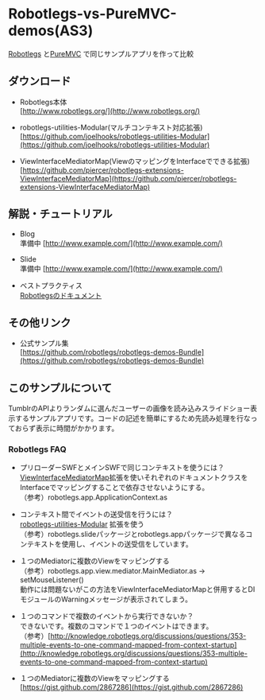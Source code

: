 Robotlegs-vs-PureMVC-demos(AS3)
======================
[Robotlegs](http://www.robotlegs.org/) と[PureMVC](http://puremvc.org/) で同じサンプルアプリを作って比較
 
 
ダウンロード
------
* Robotlegs本体   
[http://www.robotlegs.org/](http://www.robotlegs.org/)  

* robotlegs-utilities-Modular(マルチコンテキスト対応拡張)   
[https://github.com/joelhooks/robotlegs-utilities-Modular](https://github.com/joelhooks/robotlegs-utilities-Modular)  

* ViewInterfaceMediatorMap(ViewのマッピングをInterfaceでできる拡張)   
[https://github.com/piercer/robotlegs-extensions-ViewInterfaceMediatorMap](https://github.com/piercer/robotlegs-extensions-ViewInterfaceMediatorMap)  
 


解説・チュートリアル
----------------
* Blog   
準備中
[http://www.example.com/](http://www.example.com/)  

* Slide   
準備中
[http://www.example.com/](http://www.example.com/)  

* ベストプラクティス  
[Robotlegsのドキュメント](http://d.hatena.ne.jp/hideshi_o/20111230/1325225222)  

 
その他リンク
--------
* 公式サンプル集  
[https://github.com/robotlegs/robotlegs-demos-Bundle](https://github.com/robotlegs/robotlegs-demos-Bundle)   

このサンプルについて
--------
TumblrのAPIよりランダムに選んだユーザーの画像を読み込みスライドショー表示するサンプルアプリです。コードの記述を簡単にするため先読み処理を行なっておらず表示に時間がかかります。
### Robotlegs FAQ

* プリローダーSWFとメインSWFで同じコンテキストを使うには？  
[ViewInterfaceMediatorMap](https://github.com/piercer/robotlegs-extensions-ViewInterfaceMediatorMap)拡張を使いそれぞれのドキュメントクラスをInterfaceでマッピングすることで依存させないようにする。  
（参考）robotlegs.app.ApplicationContext.as  

* コンテキスト間でイベントの送受信を行うには？  
[robotlegs-utilities-Modular](https://github.com/joelhooks/robotlegs-utilities-Modular)  拡張を使う  
（参考）robotlegs.slideパッケージとrobotlegs.appパッケージで異なるコンテキストを使用し、イベントの送受信をしています。  

* １つのMediatorに複数のViewをマッピングする  
（参考）robotlegs.app.view.mediator.MainMediator.as -> setMouseListener()  
動作には問題ないがこの方法をViewInterfaceMediatorMapと併用するとDIモジュールのWarningメッセージが表示されてしまう。


* １つのコマンドで複数のイベントから実行できないか？  
できないです。複数のコマンドで１つのイベントはできます。  
（参考）[http://knowledge.robotlegs.org/discussions/questions/353-multiple-events-to-one-command-mapped-from-context-startup](http://knowledge.robotlegs.org/discussions/questions/353-multiple-events-to-one-command-mapped-from-context-startup)  

* １つのMediatorに複数のViewをマッピングする  
[https://gist.github.com/2867286](https://gist.github.com/2867286)